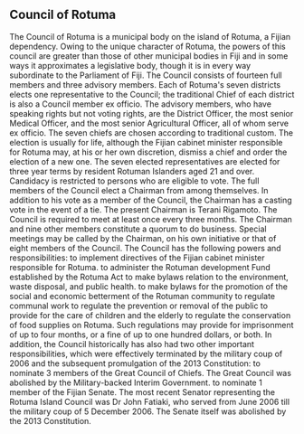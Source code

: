 ## Council of Rotuma

The Council of Rotuma is a municipal body on the island of Rotuma, a Fijian dependency. Owing to the unique character of Rotuma, the powers of this council are greater than those of other municipal bodies in Fiji and in some ways it approximates a legislative body, though it is in every way subordinate to the Parliament of Fiji.
The Council consists of fourteen full members and three advisory members. Each of Rotuma's seven districts elects one representative to the Council; the traditional Chief of each district is also a Council member ex officio. The advisory members, who have speaking rights but not voting rights, are the District Officer, the most senior Medical Officer, and the most senior Agricultural Officer, all of whom serve ex officio.
The seven chiefs are chosen according to traditional custom. The election is usually for life, although the Fijian cabinet minister responsible for Rotuma may, at his or her own discretion, dismiss a chief and order the election of a new one.
The seven elected representatives are elected for three year terms by resident Rotuman Islanders aged 21 and over. Candidacy is restricted to persons who are eligible to vote.
The full members of the Council elect a Chairman from among themselves. In addition to his vote as a member of the Council, the Chairman has a casting vote in the event of a tie. The present Chairman is Terani Rigamoto.
The Council is required to meet at least once every three months. The Chairman and nine other members constitute a quorum to do business. Special meetings may be called by the Chairman, on his own initiative or that of eight members of the Council.
The Council has the following powers and responsibilities:
to implement directives of the Fijian cabinet minister responsible for Rotuma.
to administer the Rotuman development Fund established by the Rotuma Act
to make bylaws relation to the environment, waste disposal, and public health.
to make bylaws for the promotion of the social and economic betterment of the Rotuman community
to regulate communal work
to regulate the prevention or removal of the public
to provide for the care of children and the elderly
to regulate the conservation of food supplies on Rotuma. Such regulations may provide for imprisonment of up to four months, or a fine of up to one hundred dollars, or both.
In addition, the Council historically has also had two other important responsibilities, which were effectively terminated by the military coup of 2006 and the subsequent promulgation of the 2013 Constitution:
to nominate 3 members of the Great Council of Chiefs. The Great Council was abolished by the Military-backed Interim Government.
to nominate 1 member of the Fijian Senate. The most recent Senator representing the Rotuma Island Council was Dr John Fatiaki, who served from June 2006 till the military coup of 5 December 2006. The Senate itself was abolished by the 2013 Constitution.